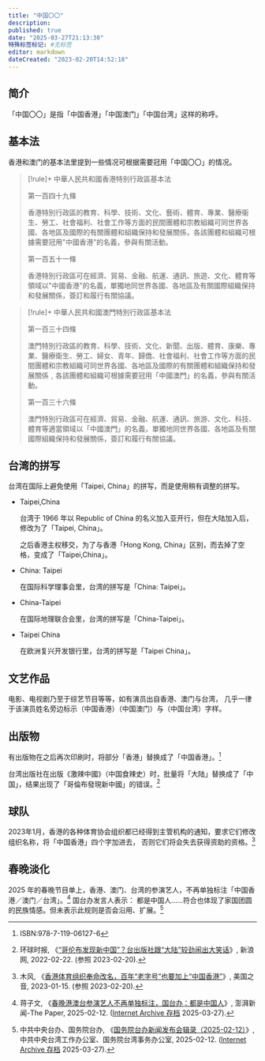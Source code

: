 ```yaml
---
title: "中国〇〇"
description:
published: true
date: "2025-03-27T21:13:30"
特殊标签标记: #无标签
editor: markdown
dateCreated: "2023-02-20T14:52:18"
---
```


## 简介

「中国〇〇」是指「中国香港」「中国澳门」「中国台湾」这样的称呼。

## 基本法

香港和澳门的基本法里提到一些情况可根据需要冠用「中国〇〇」的情况。

> [!rule]+ 中華人民共和國香港特別行政區基本法
>
> 第一百四十九條
>
> 香港特別行政區的教育、科學、技術、文化、藝術、體育、專業、醫療衞生、勞工、社會福利、社會工作等方面的民間團體和宗教組織可同世界各國、各地區及國際的有關團體和組織保持和發展關係，各該團體和組織可根據需要冠用"中國香港"的名義，參與有關活動。
>
> 第一百五十一條
>
> 香港特別行政區可在經濟、貿易、金融、航運、通訊、旅遊、文化、體育等領域以"中國香港"的名義，單獨地同世界各國、各地區及有關國際組織保持和發展關係，簽訂和履行有關協議。

> [!rule]+ 中華人民共和國澳門特別行政區基本法
>
> 第一百三十四條
>
> 澳門特別行政區的教育、科學、技術、文化、新聞、出版、體育、康樂、專業、醫療衛生、勞工、婦女、青年、歸僑、社會福利、社會工作等方面的民間團體和宗教組織可同世界各國、各地區及國際的有關團體和組織保持和發展關係﹐各該團體和組織可根據需要冠用「中國澳門」的名義，參與有關活動。
>
> 第一百三十六條
>
> 澳門特別行政區可在經濟、貿易、金融、航運、通訊、旅游、文化、科技、體育等適當領域以「中國澳門」的名義，單獨地同世界各國、各地區及有關國際組織保持和發展關係，簽訂和履行有關協議。

## 台湾的拼写

台湾在国际上避免使用「Taipei, China」的拼写，而是使用稍有调整的拼写。

[^wiki]: <https://zh.wikipedia.org/zh-cn/中国台北>

+   Taipei,China

    台湾于 1966 年以 Republic of China 的名义加入亚开行，但在大陆加入后，修改为了「Taipei, China」。

    之后香港主权移交，为了与香港「Hong Kong, China」区别，而去掉了空格，变成了「Taipei,China」。

+   China: Taipei

    在国际科学理事会里，台湾的拼写是「China: Taipei」。

+   China-Taipei

    在国际地理联合会里，台湾的拼写是「China-Taipei」。

+   Taipei China

    在欧洲复兴开发银行里，台湾的拼写是「Taipei China」。

## 文艺作品

电影、电视剧乃至于综艺节目等等，如有演员出自香港、澳门与台湾，
几乎一律于该演员姓名旁边标示（中国香港）（中国澳门）与（中国台湾）字样。

## 出版物

有出版物在之后再次印刷时，将部分「香港」替换成了「中国香港」。[^is1]

[^is1]: ISBN:978-7-119-06127-6

台湾出版社在出版《激辣中國》（中国食辣史）时，批量将「大陆」替换成了「中国」，结果出现了「哥倫布發現新中國」的错误。[^262721]

[^262721]: 环球时报, 《[“哥伦布发现新中国”？台出版社跟“大陆”较劲闹出大笑话](https://web.archive.org/web/20230220072412/https://finance.sina.com.cn/wm/2022-02-22/doc-imcwiwss2262721.shtml)》, 新浪网, 2022-02-22. (参照 2023-02-20).

## 球队

2023年1月，香港的各种体育协会组织都已经得到主管机构的通知，要求它们修改组织名称，将「中国香港」四个字加进去，
否则它们将会失去获得资助的资格。[^18532]

[^18532]: 木风, 《[香港体育组织奉命改名，百年“老字号”也要加上“中国香港”](https://web.archive.org/web/20230117035313/https://www.voachinese.com/a/hong-kong-olympic-committee-presses-sports-bodies-to-put-china-into-their-names-20230114/6918532.html)》, 美国之音, 2023-01-15. (参照 2023-02-20).

## 春晚淡化

2025 年的春晚节目单上，香港、澳门、台湾的参演艺人，不再单独标注「中国香港／澳门／台湾」。[^40010] 国台办发言人表示：
都是中国人……符合也体现了家国团圆的民族情感。但未表示此规则是否会沿用、扩展。[^83879]

[^40010]: 蒋子文, 《[春晚港澳台参演艺人不再单独标注，国台办：都是中国人](https://www.thepaper.cn/newsDetail_forward_30140010)》, 澎湃新闻-The Paper, 2025-02-12. ([Internet Archive 存档](https://web.archive.org/web/20250327125938/https://www.thepaper.cn/newsDetail_forward_30140010) 2025-03-27).

[^83879]: 中共中央台办、国务院台办, 《[国务院台办新闻发布会辑录（2025-02-12）](http://www.gwytb.gov.cn/m/speech/202502/t20250212_12683879.htm)》, 中共中央台湾工作办公室、国务院台湾事务办公室, 2025-02-12. ([Internet Archive 存档](https://web.archive.org/web/20250222140542/http://www.gwytb.gov.cn/m/speech/202502/t20250212_12683879.htm) 2025-03-27).

